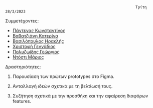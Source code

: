                                                               Τρίτη 28/3/2023
                                                              
Συμμετέχοντες:

* [Πάντενας Κωνσταντίνος](https://github.com/acin4)
* [Βαβατζιάνη Κατερίνα](https://github.com/cathv99)
* [Βασιλόπουλος Ηρακλής](https://github.com/IraklisVas)
* [Χριστοφή Γεννάδιος](https://github.com/Gennadios15)
* [Πολυζωίδης Γεώργιος](https://github.com/georgepol01)
* [Ντόστι Μάριος](https://github.com/mariossD)

Δραστηριότητες:

1. Παρουσίαση των πρώτων prototypes στο Figma.

2. Ανταλλαγή ιδεών σχετικά με τη βελτίωσή τους.

3. Συζήτηση σχετικά με την προσθήκη και την αφαίρεση διαφόρων features.
